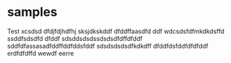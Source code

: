 # samples
Test
xcsdsd
dfdjfdjhdfhj
sksjdkskddf
dfddffaasdfd
ddf
wdcsdsfdfmkdkdsffd
ssddfsdsdfd
dfddf
sdsddsdsdssdsdsdfdffdfddf
sddfdfassasadfddffddfddsfddf
sdsdsdsdsdfkdkdff
dfddfdsfddfdfdfddf
erdfdfdffd
wewdf
eerre

